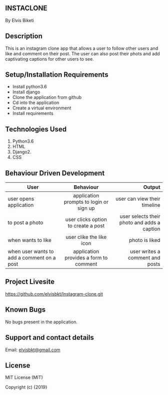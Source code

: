 INSTACLONE
----------

By Elvis Biketi


Description
--------------
This is an instagram clone app that allows a user to follow other users and like and comment on their post. The user can also post their phots and add captivating captions for other users to see.

Setup/Installation Requirements
--------------------------------

- Install python3.6
- Install django
- Clone the application from github
- Cd into the application
- Create a virtual environment
- Install requirements


Technologies Used
--------------------
1. Python3.6
2. HTML
3. Django2.
4. CSS


Behaviour Driven Development
------------------------------

|User        |Behaviour   | Output  |
| ------------- |:-----------:| -----------:|
| user opens application  | application prompts to login or sign up | user can view their timeline |
| to post a photo | user clicks option to create a post | user selects their photo and adds a caption |
| when wants to like | user clike the like icon | photo is liked |
| when user wants to add a comment on a post | application provides a form to comment | user writes a comment and posts | 

Project Livesite
-----------------
https://github.com/elvisbkt/Instagram-clone.git


Known Bugs
-----------
No bugs present in the application.


Support and contact details
-----------------------------
Email: elvisbkt@gmail.com

License
---------
MIT License (MIT)

Copyright (c) {2019} 